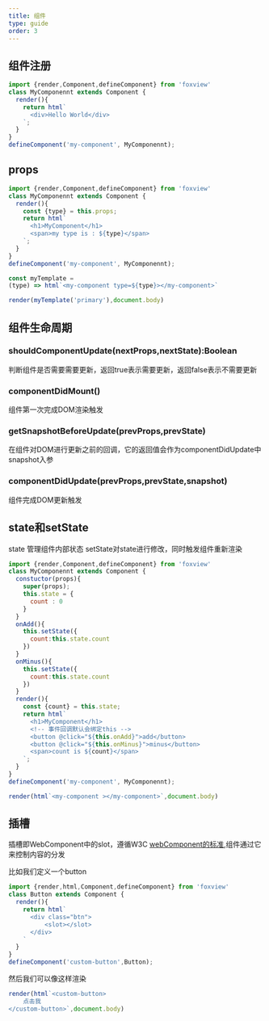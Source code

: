 ```yaml
---
title: 组件
type: guide
order: 3
---
```



## 组件注册

```js
import {render,Component,defineComponent} from 'foxview'
class MyComponennt extends Component {
  render(){
    return html`
      <div>Hello World</div>
    `;
  }
}
defineComponent('my-component', MyComponennt);

```


## props

```js
import {render,Component,defineComponent} from 'foxview'
class MyComponennt extends Component {
  render(){
    const {type} = this.props;
    return html`
      <h1>MyComponent</h1>
      <span>my type is : ${type}</span>
    `;
  }
}
defineComponent('my-component', MyComponennt);

const myTemplate = 
(type) => html`<my-component type=${type}></my-component>`

render(myTemplate('primary'),document.body)
```


## 组件生命周期

### shouldComponentUpdate(nextProps,nextState):Boolean

判断组件是否需要需要更新，返回true表示需要更新，返回false表示不需要更新

### componentDidMount()

组件第一次完成DOM渲染触发

### getSnapshotBeforeUpdate(prevProps,prevState)

在组件对DOM进行更新之前的回调，它的返回值会作为componentDidUpdate中snapshot入参

### componentDidUpdate(prevProps,prevState,snapshot)

组件完成DOM更新触发


## state和setState

state 管理组件内部状态
setState对state进行修改，同时触发组件重新渲染

```js
import {render,Component,defineComponent} from 'foxview'
class MyComponennt extends Component {
  constuctor(props){
    super(props);
    this.state = {
      count : 0
    }
  }
  onAdd(){
    this.setState({
      count:this.state.count
    })
  }
  onMinus(){
    this.setState({
      count:this.state.count
    })
  }
  render(){
    const {count} = this.state;
    return html`
      <h1>MyComponent</h1>
      <!-- 事件回调默认会绑定this -->
      <button @click="${this.onAdd}">add</button>
      <button @click="${this.onMinus}">minus</button>
      <span>count is ${count}</span>
    `;
  }
}
defineComponent('my-component', MyComponennt);

render(html`<my-component ></my-component>`,document.body)
```

## 插槽

插槽即WebComponent中的slot，遵循W3C [webComponent的标准](https://github.com/w3c/webcomponents/blob/gh-pages/proposals/Slots-Proposal.md),组件通过它来控制内容的分发

比如我们定义一个button
```js
import {render,html,Component,defineComponent} from 'foxview'
class Button extends Component {
  render(){
    return html`
      <div class="btn">
          <slot></slot>
      </div>
    `
  }
}
defineComponent('custom-button',Button);

```

然后我们可以像这样渲染

```js
render(html`<custom-button>
    点击我
</custom-button>`,document.body)
```


